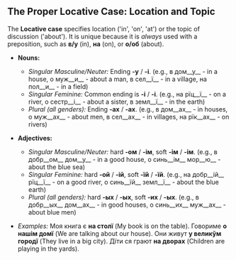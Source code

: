## The Proper Locative Case: Location and Topic

The __Locative case__ specifies location ('in', 'on', 'at') or the topic of discussion ('about'). It is unique because it is _always_ used with a preposition, such as __в/у__ (in), __на__ (on), or __о/об__ (about).

*   __Nouns:__
    
    *   _Singular Masculine/Neuter:_ Ending __-у__ / __-і__. (e.g., в дом__у__ - in a house, о муж__и__ - about a man, в сел__ї__ - in a village, на пол__и__ - in a field)
    *   _Singular Feminine:_ Common ending is __-і__ / __-і__. (e.g., на рїц__ї__ - on a river, о сестр__і__ - about a sister, в земл__ї__ - in the earth)
    *   _Plural (all genders):_ Ending __-ах__ / __-ах__. (e.g., в дом__ах__ - in houses, о муж__ах__ - about men, в сел__ах__ - in villages, на рїк__ах__ - on rivers)
    
    
    
*   __Adjectives:__
    
    *   _Singular Masculine/Neuter:_ hard __-ом__ / __-ім__, soft __-ім__ / __-ім__. (e.g., в добр__ом__ дом__у__ - in a good house, о синь__ім__ мор__ю__ - about the blue sea)
    *   _Singular Feminine:_ hard __-ой__ / __-ій__, soft __-їй__ / __-їй__. (e.g., на добр__ій__ рїц__ї__ - on a good river, о синь__їй__ земл__ї__ - about the blue earth)
    *   _Plural (all genders):_ hard __-ых__ / __-ых__, soft __-их__ / __-ых__. (e.g., в добр__ых__ дом__ах__ - in good houses, о синь__их__ муж__ах__ - about blue men)
    
    
    
*   _Examples:_ Моя книга є __на столї__ (My book is on the table). Говориме __о нашім домї__ (We are talking about our house). Они живут __у великўм городї__ (They live in a big city). Дїти ся грают __на дворах__ (Children are playing in the yards).
